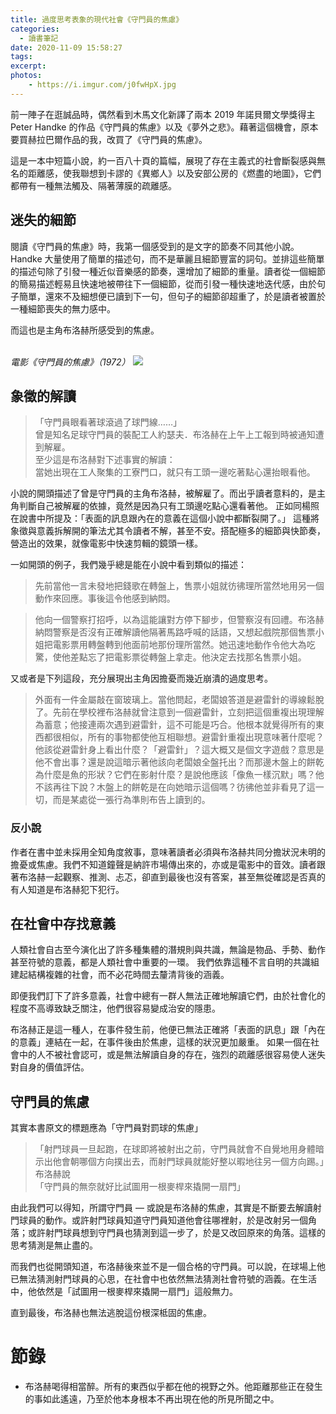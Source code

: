 ```yaml
---
title: 過度思考表象的現代社會《守門員的焦慮》
categories:
  - 讀書筆記
date: 2020-11-09 15:58:27
tags:
excerpt: 
photos: 
    - https://i.imgur.com/j0fwHpX.jpg
---
```


前一陣子在逛誠品時，偶然看到木馬文化新譯了兩本 2019 年諾貝爾文學獎得主 Peter Handke 的作品《守門員的焦慮》以及《夢外之悲》。藉著這個機會，原本要買赫拉巴爾作品的我，改買了《守門員的焦慮》。

這是一本中短篇小說，約一百八十頁的篇幅，展現了存在主義式的社會斷裂感與無名的距離感，使我聯想到卡謬的《異鄉人》以及安部公房的《燃盡的地圖》，它們都帶有一種無法觸及、隔著薄膜的疏離感。


## 迷失的細節

閱讀《守門員的焦慮》時，我第一個感受到的是文字的節奏不同其他小說。Handke 大量使用了簡單的描述句，而不是華麗且細節豐富的詞句。並排這些簡單的描述句除了引發一種近似音樂感的節奏，還增加了細節的重量。讀者從一個細節的簡易描述輕易且快速地被帶往下一個細節，從而引發一種快速地迭代感，由於句子簡單，還來不及細想便已讀到下一句，但句子的細節卻超重了，於是讀者被置於一種細節喪失的無力感中。

而這也是主角布洛赫所感受到的焦慮。



\
*電影《守門員的焦慮》（1972）*
![](https://i.imgur.com/91NRlFo.jpg)


## 象徵的解讀

>「守門員眼看著球滾過了球門線……」\
> 曾是知名足球守門員的裝配工人約瑟夫．布洛赫在上午上工報到時被通知遭到解雇。\
> 至少這是布洛赫對下述事實的解讀：\
> 當她出現在工人聚集的工寮門口，就只有工頭一邊吃著點心還抬眼看他。

小說的開頭描述了曾是守門員的主角布洛赫，被解雇了。而出乎讀者意料的，是主角判斷自己被解雇的依據，竟然是因為只有工頭邊吃點心還看著他。
正如同楊照在說書中所提及：「表面的訊息跟內在的意義在這個小說中都斷裂開了。」
這種將象徵與意義拆解開的筆法尤其令讀者不解，甚至不安。搭配極多的細節與快節奏，營造出的效果，就像電影中快速剪輯的鏡頭一樣。

一如開頭的例子，我們幾乎總是能在小說中看到類似的描述：

> 先前當他一言未發地把錢歌在轉盤上，售票小姐就彷彿理所當然地用另一個動作來回應。事後這令他感到納悶。

> 他向一個警察打招呼，以為這能讓對方停下腳步，但警察沒有回禮。布洛赫納悶警察是否沒有正確解讀他隔著馬路呼喊的話語，又想起戲院那個售票小姐把電影票用轉盤轉到他面前地那份理所當然。她迅速地動作令他大為吃驚，使他差點忘了把電影票從轉盤上拿走。他決定去找那名售票小姐。

又或者是下列這段，充分展現出主角因擔憂而幾近崩潰的過度思考。

> 外面有一件金屬敲在窗玻璃上。當他問起，老闆娘答道是避雷針的導線鬆脫了。先前在學校裡布洛赫就曾注意到一個避雷針，立刻把這個重複出現理解為蓄意；他接連兩次遇到避雷針，這不可能是巧合。他根本就覺得所有的東西都很相似，所有的事物都使他互相聯想。避雷針重複出現意味著什麼呢？他該從避雷針身上看出什麼？「避雷針」？這大概又是個文字遊戲？意思是他不會出事？還是說這暗示著他該向老闆娘全盤托出？而那邊木盤上的餅乾為什麼是魚的形狀？它們在影射什麼？是說他應該「像魚一樣沉默」嗎？他不該再往下說？木盤上的餅乾是在向她暗示這個嗎？彷彿他並非看見了這一切，而是某處從一張行為準則布告上讀到的。

### 反小說

作者在書中並未採用全知角度敘事，意味著讀者必須與布洛赫共同分擔狀況未明的擔憂或焦慮。我們不知道鐘聲是納許市場傳出來的，亦或是電影中的音效。讀者跟著布洛赫一起觀察、推測、忐忑，卻直到最後也沒有答案，甚至無從確認是否真的有人知道是布洛赫犯下犯行。

## 在社會中存找意義

人類社會自古至今演化出了許多種集體的潛規則與共識，無論是物品、手勢、動作甚至符號的意義，都是人類社會中重要的一環。
我們依靠這種不言自明的共識組建起結構複雜的社會，而不必花時間去釐清背後的涵義。

即便我們訂下了許多意義，社會中總有一群人無法正確地解讀它們，由於社會化的程度不高導致缺乏關注，他們很容易變成治安的隱患。

布洛赫正是這一種人，在事件發生前，他便已無法正確將「表面的訊息」跟「內在的意義」連結在一起，在事件後由於焦慮，這樣的狀況更加嚴重。
如果一個在社會中的人不被社會認可，或是無法解讀自身的存在，強烈的疏離感很容易使人迷失對自身的價值評估。

## 守門員的焦慮

其實本書原文的標題應為「守門員對罰球的焦慮」

> 「射門球員一旦起跑，在球即將被射出之前，守門員就會不自覺地用身體暗示出他會朝哪個方向撲出去，而射門球員就能好整以暇地往另一個方向踢。」布洛赫說\
> 「守門員的無奈就好比試圖用一根麥桿來撬開一扇門」

由此我們可以得知，所謂守門員 — 或說是布洛赫的焦慮，其實是不斷要去解讀射門球員的動作。或許射門球員知道守門員知道他會往哪裡射，於是改射另一個角落；或許射門球員想到守門員也猜測到這一步了，於是又改回原來的角落。這樣的思考猜測是無止盡的。

而我們也從開頭知道，布洛赫後來並不是一個合格的守門員。可以說，在球場上他已無法猜測射門球員的心思，在社會中也依然無法猜測社會符號的涵義。在生活中，他依然是「試圖用一根麥桿來撬開一扇門」這般無力。

直到最後，布洛赫也無法逃脫這份根深柢固的焦慮。

# 節錄

- 布洛赫喝得相當醉。所有的東西似乎都在他的視野之外。他距離那些正在發生的事如此遙遠，乃至於他本身根本不再出現在他的所見所聞之中。